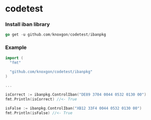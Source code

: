 # codetest

### Install iban library

```go
go get -u github.com/knoxgon/codetest/ibanpkg
```

### Example

```go
import (
  "fmt"
  
  "github.com/knoxgon/codetest/ibanpkg"
)

...

isCorrect := ibanpkg.ControlIban("DE89 3704 0044 0532 0130 00")
fmt.Println(isCorrect) //<- True

isFalse := ibanpkg.ControlIban("XB12 33F4 0044 0532 0130 00")
fmt.Println(isFalse) //<- True
```
